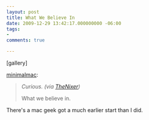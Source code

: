 ```yaml
---
layout: post
title: What We Believe In
date: 2009-12-29 13:42:17.000000000 -06:00
tags:
- 
comments: true

---
```

<p>[gallery]</p>
<p><a href="http://minimalmac.com/post/305714868/curious-via-thenixer-what-we-believe-in" class="tumblr_blog">minimalmac</a>:</p>
<blockquote><p><i>Curious. (via </i><a href="http://flickr.com/photos/jeffjackson"><i>TheNixer</i></a><i>)</i></p>
<p>What we believe in.</p>
</blockquote>
<p>There's a mac geek got a much earlier start than I did.</p>

